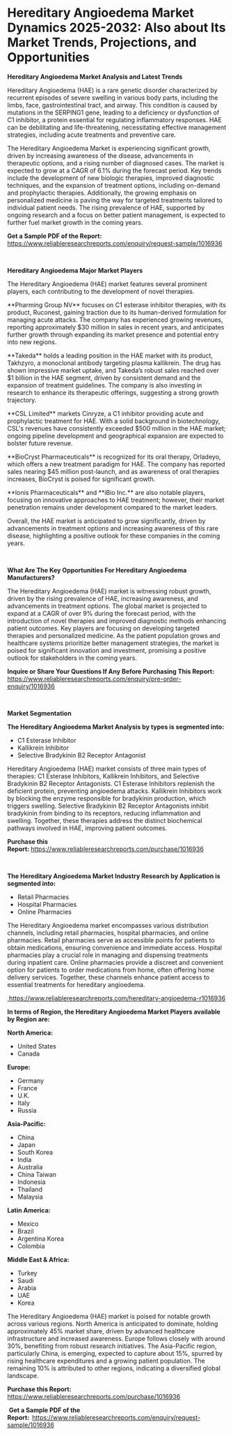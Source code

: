 <p><h1>Hereditary Angioedema Market Dynamics 2025-2032: Also about Its Market Trends, Projections, and Opportunities</h1></p><p><strong>Hereditary Angioedema Market Analysis and Latest Trends</strong></p>
<p><p>Hereditary Angioedema (HAE) is a rare genetic disorder characterized by recurrent episodes of severe swelling in various body parts, including the limbs, face, gastrointestinal tract, and airway. This condition is caused by mutations in the SERPING1 gene, leading to a deficiency or dysfunction of C1 inhibitor, a protein essential for regulating inflammatory responses. HAE can be debilitating and life-threatening, necessitating effective management strategies, including acute treatments and preventive care.</p><p>The Hereditary Angioedema Market is experiencing significant growth, driven by increasing awareness of the disease, advancements in therapeutic options, and a rising number of diagnosed cases. The market is expected to grow at a CAGR of 6.1% during the forecast period. Key trends include the development of new biologic therapies, improved diagnostic techniques, and the expansion of treatment options, including on-demand and prophylactic therapies. Additionally, the growing emphasis on personalized medicine is paving the way for targeted treatments tailored to individual patient needs. The rising prevalence of HAE, supported by ongoing research and a focus on better patient management, is expected to further fuel market growth in the coming years.</p></p>
<p><strong>Get a Sample PDF of the Report:&nbsp;</strong> <a href="https://www.reliableresearchreports.com/enquiry/request-sample/1016936?utm_campaign=112&utm_medium=2&utm_source=Github&utm_content=ia&utm_term=17042025&utm_id=hereditary-angioedema">https://www.reliableresearchreports.com/enquiry/request-sample/1016936</a></p>
<p>&nbsp;</p>
<p><strong>Hereditary Angioedema Major Market Players</strong></p>
<p><p>The Hereditary Angioedema (HAE) market features several prominent players, each contributing to the development of novel therapies. </p><p>**Pharming Group NV** focuses on C1 esterase inhibitor therapies, with its product, Ruconest, gaining traction due to its human-derived formulation for managing acute attacks. The company has experienced growing revenues, reporting approximately $30 million in sales in recent years, and anticipates further growth through expanding its market presence and potential entry into new regions.</p><p>**Takeda** holds a leading position in the HAE market with its product, Takhzyro, a monoclonal antibody targeting plasma kallikrein. The drug has shown impressive market uptake, and Takeda’s robust sales reached over $1 billion in the HAE segment, driven by consistent demand and the expansion of treatment guidelines. The company is also investing in research to enhance its therapeutic offerings, suggesting a strong growth trajectory.</p><p>**CSL Limited** markets Cinryze, a C1 inhibitor providing acute and prophylactic treatment for HAE. With a solid background in biotechnology, CSL's revenues have consistently exceeded $500 million in the HAE market; ongoing pipeline development and geographical expansion are expected to bolster future revenue.</p><p>**BioCryst Pharmaceuticals** is recognized for its oral therapy, Orladeyo, which offers a new treatment paradigm for HAE. The company has reported sales nearing $45 million post-launch, and as awareness of oral therapies increases, BioCryst is poised for significant growth.</p><p>**Ionis Pharmaceuticals** and **iBio Inc.** are also notable players, focusing on innovative approaches to HAE treatment; however, their market penetration remains under development compared to the market leaders.</p><p>Overall, the HAE market is anticipated to grow significantly, driven by advancements in treatment options and increasing awareness of this rare disease, highlighting a positive outlook for these companies in the coming years.</p></p>
<p>&nbsp;</p>
<p><strong>What Are The Key Opportunities For Hereditary Angioedema Manufacturers?</strong></p>
<p><p>The Hereditary Angioedema (HAE) market is witnessing robust growth, driven by the rising prevalence of HAE, increasing awareness, and advancements in treatment options. The global market is projected to expand at a CAGR of over 9% during the forecast period, with the introduction of novel therapies and improved diagnostic methods enhancing patient outcomes. Key players are focusing on developing targeted therapies and personalized medicine. As the patient population grows and healthcare systems prioritize better management strategies, the market is poised for significant innovation and investment, promising a positive outlook for stakeholders in the coming years.</p></p>
<p><strong>Inquire or Share Your Questions If Any Before Purchasing This Report:</strong> <a href="https://www.reliableresearchreports.com/enquiry/pre-order-enquiry/1016936?utm_campaign=112&utm_medium=2&utm_source=Github&utm_content=ia&utm_term=17042025&utm_id=hereditary-angioedema">https://www.reliableresearchreports.com/enquiry/pre-order-enquiry/1016936</a></p>
<p>&nbsp;</p>
<p><strong>Market Segmentation</strong></p>
<p><strong>The Hereditary Angioedema Market Analysis by types is segmented into:</strong></p>
<p><ul><li>C1 Esterase Inhibitor</li><li>Kallikrein Inhibitor</li><li>Selective Bradykinin B2 Receptor Antagonist</li></ul></p>
<p><p>Hereditary Angioedema (HAE) market consists of three main types of therapies: C1 Esterase Inhibitors, Kallikrein Inhibitors, and Selective Bradykinin B2 Receptor Antagonists. C1 Esterase Inhibitors replenish the deficient protein, preventing angioedema attacks. Kallikrein Inhibitors work by blocking the enzyme responsible for bradykinin production, which triggers swelling. Selective Bradykinin B2 Receptor Antagonists inhibit bradykinin from binding to its receptors, reducing inflammation and swelling. Together, these therapies address the distinct biochemical pathways involved in HAE, improving patient outcomes.</p></p>
<p><strong>Purchase this Report:&nbsp;</strong><a href="https://www.reliableresearchreports.com/purchase/1016936?utm_campaign=112&utm_medium=2&utm_source=Github&utm_content=ia&utm_term=17042025&utm_id=hereditary-angioedema">https://www.reliableresearchreports.com/purchase/1016936</a></p>
<p>&nbsp;</p>
<p><strong>The Hereditary Angioedema Market Industry Research by Application is segmented into:</strong></p>
<p><ul><li>Retail Pharmacies</li><li>Hospital Pharmacies</li><li>Online Pharmacies</li></ul></p>
<p><p>The Hereditary Angioedema market encompasses various distribution channels, including retail pharmacies, hospital pharmacies, and online pharmacies. Retail pharmacies serve as accessible points for patients to obtain medications, ensuring convenience and immediate access. Hospital pharmacies play a crucial role in managing and dispensing treatments during inpatient care. Online pharmacies provide a discreet and convenient option for patients to order medications from home, often offering home delivery services. Together, these channels enhance patient access to essential treatments for hereditary angioedema.</p></p>
<p><a href="https://www.reliableresearchreports.com/hereditary-angioedema-r1016936?utm_campaign=112&utm_medium=2&utm_source=Github&utm_content=ia&utm_term=17042025&utm_id=hereditary-angioedema">&nbsp;https://www.reliableresearchreports.com/hereditary-angioedema-r1016936</a></p>
<p><strong>In terms of Region, the Hereditary Angioedema Market Players available by Region are:</strong></p>
<p>
    <p> <strong> North America: </strong>
        <ul>
            <li>United States</li>
            <li>Canada</li>
        </ul>
        </p> 
    <p> <strong> Europe: </strong>
        <ul>
            <li>Germany</li>
            <li>France</li>
            <li>U.K.</li>
            <li>Italy</li>
            <li>Russia</li>
        </ul>
        </p> 
    <p> <strong> Asia-Pacific: </strong>
        <ul>
            <li>China</li>
            <li>Japan</li>
            <li>South Korea</li>
            <li>India</li>
            <li>Australia</li>
            <li>China Taiwan</li>
            <li>Indonesia</li>
            <li>Thailand</li>
            <li>Malaysia</li>
        </ul>
        </p> 
    <p> <strong> Latin America: </strong>
        <ul>
            <li>Mexico</li>
            <li>Brazil</li>
            <li>Argentina Korea</li>
            <li>Colombia</li>
        </ul>
        </p> 
    <p> <strong> Middle East & Africa: </strong>
        <ul>
            <li>Turkey</li>
            <li>Saudi</li>
            <li>Arabia</li>
            <li>UAE</li>
            <li>Korea</li>
        </ul>
    </p>
    </p>
<p><p>The Hereditary Angioedema (HAE) market is poised for notable growth across various regions. North America is anticipated to dominate, holding approximately 45% market share, driven by advanced healthcare infrastructure and increased awareness. Europe follows closely with around 30%, benefiting from robust research initiatives. The Asia-Pacific region, particularly China, is emerging, expected to capture about 15%, spurred by rising healthcare expenditures and a growing patient population. The remaining 10% is attributed to other regions, indicating a diversified global landscape.</p></p>
<p><strong>Purchase this Report: </strong><a href="https://www.reliableresearchreports.com/purchase/1016936?utm_campaign=112&utm_medium=2&utm_source=Github&utm_content=ia&utm_term=17042025&utm_id=hereditary-angioedema">https://www.reliableresearchreports.com/purchase/1016936</a></p>
<p>&nbsp;<strong>Get a Sample PDF of the Report:&nbsp;&nbsp;</strong><a href="https://www.reliableresearchreports.com/enquiry/request-sample/1016936?utm_campaign=112&utm_medium=2&utm_source=Github&utm_content=ia&utm_term=17042025&utm_id=hereditary-angioedema">https://www.reliableresearchreports.com/enquiry/request-sample/1016936</a></p>
<p><strong></strong></p>
<p><p></p><p></p><p></p></p>